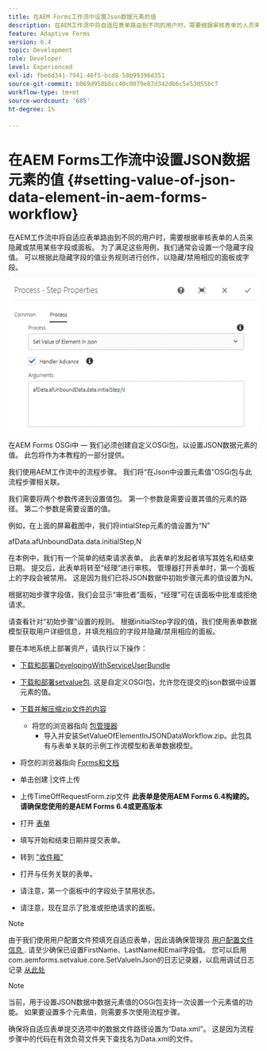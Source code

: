 ```yaml
---
title: 在AEM Forms工作流中设置Json数据元素的值
description: 在AEM工作流中将自适应表单路由到不同的用户时，需要根据审核表单的人员来隐藏或禁用某些字段或面板。 为了满足这些用例，我们通常会设置一个隐藏字段值。 可以根据此隐藏字段的值业务规则进行创作，以隐藏/禁用相应的面板或字段。
feature: Adaptive Forms
version: 6.4
topic: Development
role: Developer
level: Experienced
exl-id: fbe6d341-7941-46f5-bcd8-58b99396d351
source-git-commit: b069d958bbcc40c0079e87d342db6c5e53055bc7
workflow-type: tm+mt
source-wordcount: '685'
ht-degree: 1%

---
```


# 在AEM Forms工作流中设置JSON数据元素的值 {#setting-value-of-json-data-element-in-aem-forms-workflow}

在AEM工作流中将自适应表单路由到不同的用户时，需要根据审核表单的人员来隐藏或禁用某些字段或面板。 为了满足这些用例，我们通常会设置一个隐藏字段值。 可以根据此隐藏字段的值业务规则进行创作，以隐藏/禁用相应的面板或字段。

![在json数据中设置元素的值](assets/capture-3.gif)

在AEM Forms OSGi中 — 我们必须创建自定义OSGi包，以设置JSON数据元素的值。 此包将作为本教程的一部分提供。

我们使用AEM工作流中的流程步骤。 我们将“在Json中设置元素值”OSGi包与此流程步骤相关联。

我们需要将两个参数传递到设置值包。 第一个参数是需要设置其值的元素的路径。 第二个参数是需要设置的值。

例如，在上面的屏幕截图中，我们将intialStep元素的值设置为“N”

afData.afUnboundData.data.initialStep,N

在本例中，我们有一个简单的结束请求表单。 此表单的发起者填写其姓名和结束日期。 提交后，此表单将转至“经理”进行审核。 管理器打开表单时，第一个面板上的字段会被禁用。 这是因为我们已将JSON数据中初始步骤元素的值设置为N。

根据初始步骤字段值，我们会显示“审批者”面板，“经理”可在该面板中批准或拒绝请求。

请查看针对“初始步骤”设置的规则。 根据initialStep字段的值，我们使用表单数据模型获取用户详细信息，并填充相应的字段并隐藏/禁用相应的面板。

要在本地系统上部署资产，请执行以下操作：

* [下载和部署DevelopingWithServiceUserBundle](/help/forms/assets/common-osgi-bundles/DevelopingWithServiceUser.jar)

* [下载和部署setvalue包](/help/forms/assets/common-osgi-bundles/SetValueApp.core-1.0-SNAPSHOT.jar). 这是自定义OSGI包，允许您在提交的json数据中设置元素的值。

* [下载并解压缩zip文件的内容](assets/set-value-jsondata.zip)
   * 将您的浏览器指向 [包管理器](http://localhost:4502/crx/packmgr/index.jsp)
      * 导入并安装SetValueOfElementInJSONDataWorkflow.zip。此包具有与表单关联的示例工作流模型和表单数据模型。

* 将您的浏览器指向 [Forms和文档](http://localhost:4502/aem/forms.html/content/dam/formsanddocuments)
* 单击创建 |文件上传
* 上传TimeOffRequestForm.zip文件
   **此表单是使用AEM Forms 6.4构建的。请确保您使用的是AEM Forms 6.4或更高版本**
* 打开 [表单](http://localhost:4502/content/dam/formsanddocuments/timeoffrequest/jcr:content?wcmmode=disabled)
* 填写开始和结束日期并提交表单。
* 转到 [&quot;收件箱&quot;](http://localhost:4502/aem/inbox)
* 打开与任务关联的表单。
* 请注意，第一个面板中的字段处于禁用状态。
* 请注意，现在显示了批准或拒绝请求的面板。

>[!NOTE]
>
>由于我们使用用户配置文件预填充自适应表单，因此请确保管理员 [用户配置文件信息 ](http://localhost:4502/security/users.html). 请至少确保已设置FirstName、LastName和Email字段值。
>您可以启用com.aemforms.setvalue.core.SetValueInJson的日志记录器，以启用调试日志记录 [从此处](http://localhost:4502/system/console/slinglog)

>[!NOTE]
>
>当前，用于设置JSON数据中数据元素值的OSGi包支持一次设置一个元素值的功能。 如果要设置多个元素值，则需要多次使用流程步骤。
>
>确保将自适应表单提交选项中的数据文件路径设置为“Data.xml”。 这是因为流程步骤中的代码在有效负荷文件夹下查找名为Data.xml的文件。
